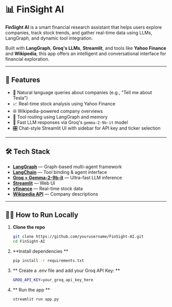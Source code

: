 # 📊 FinSight AI

**FinSight AI** is a smart financial research assistant that helps users explore companies, track stock trends, and gather real-time data using LLMs, LangGraph, and dynamic tool integration.

Built with **LangGraph**, **Groq's LLMs**, **Streamlit**, and tools like **Yahoo Finance** and **Wikipedia**, this app offers an intelligent and conversational interface for financial exploration.

---

## 🚀 Features

- 💬 Natural language queries about companies (e.g., "Tell me about Tesla")
- 📈 Real-time stock analysis using Yahoo Finance
- 🌐 Wikipedia-powered company overviews
- 🔁 Tool routing using LangGraph and memory
- 🧠 Fast LLM responses via Groq's `gemma-2-9b-it` model
- 🎛️ Chat-style Streamlit UI with sidebar for API key and ticker selection

---

## 🛠️ Tech Stack

- **[LangGraph](https://github.com/langchain-ai/langgraph)** — Graph-based multi-agent framework  
- **[LangChain](https://www.langchain.com/)** — Tool binding & agent interface  
- **[Groq + Gemma-2-9b-it](https://console.groq.com/)** — Ultra-fast LLM inference  
- **[Streamlit](https://streamlit.io/)** — Web UI  
- **[yfinance](https://pypi.org/project/yfinance/)** — Real-time stock data  
- **[Wikipedia API](https://python.langchain.com/docs/integrations/tools/wikipedia)** — Company descriptions  

---

## 🧑‍💻 How to Run Locally

1. **Clone the repo**
   ```bash
   git clone https://github.com/yourusername/FinSight-AI.git
   cd FinSight-AI
   ```

2. **Install dependencies **

    ``` bash
    pip install -r requirements.txt
    ```

3. ** Create a .env file and add your Groq API Key: **
    ``` bash
    GROQ_API_KEY=your_groq_api_key_here
    ```
4. ** Run the app **

    ```bash
    streamlit run app.py
    ```